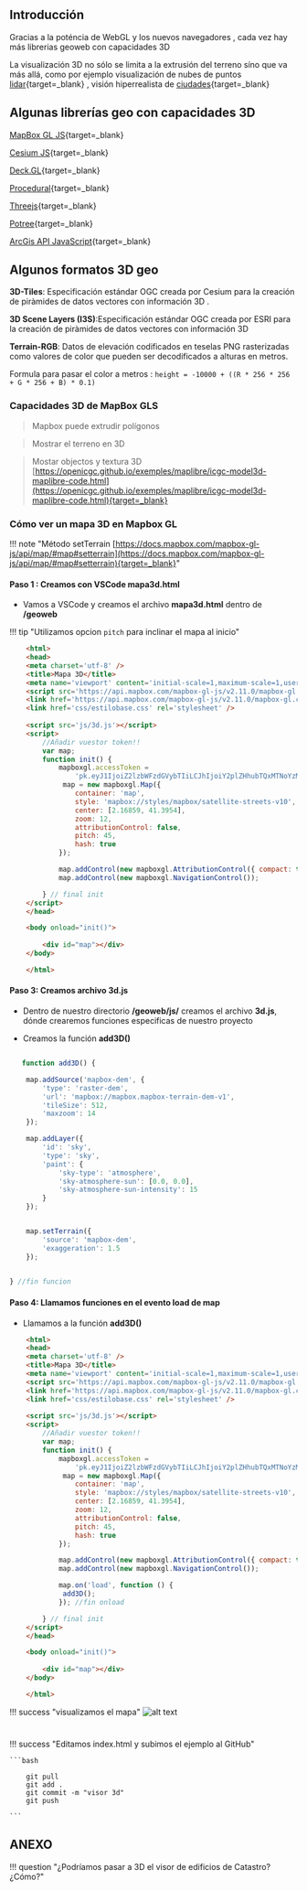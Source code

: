 ## Introducción

Gracias a la poténcia de WebGL y los nuevos navegadores , cada vez hay más librerias geoweb con capacidades 3D

La visualización 3D no sólo se limita a la extrusión del terreno síno que va más allá, como por ejemplo visualización de nubes de puntos [lidar](http://betaserver.icgc.cat/potree/examples/gironaen3d.html){target=_blank} , visión hiperrealista de [ciudades](http://betaserver.icgc.cat/cesium/Girona3D.html){target=_blank}


## Algunas librerías geo con capacidades 3D

[MapBox GL JS](https://www.mapbox.com/blog/mapbox-gl-js-v2-3d-maps-camera-api-sky-api-launch){target=_blank}

[Cesium JS](https://cesium.com/){target=_blank}

[Deck.GL](https://deck.gl/){target=_blank}

[Procedural](https://www.procedural.eu/){target=_blank}

[Threejs](https://threejs.org/){target=_blank}

[Potree](https://github.com/potree/potree/){target=_blank}

[ArcGis API JavaScript](https://www.esri.com/arcgis-blog/products/js-api-arcgis/3d-gis/arcgis-api-for-javascript-camera-intro/){target=_blank}

## Algunos formatos 3D geo

 **3D-Tiles**: Especificación estándar OGC creada por Cesium para la creación de piràmides de datos vectores con información 3D .

 **3D Scene Layers (I3S)**:Especificación estándar OGC creada por ESRI para la creación de piràmides de datos vectores con información 3D

 **Terrain-RGB**: Datos de elevación codificados en teselas PNG rasterizadas como valores de color que pueden ser decodificados a alturas en metros.

 Formula para pasar el color a metros :
 ``` height = -10000 + ((R * 256 * 256 + G * 256 + B) * 0.1)  ```

### Capacidades 3D de MapBox GLS 

>Mapbox puede extrudir polígonos

>Mostrar el terreno en 3D

>Mostar objectos y textura 3D [https://openicgc.github.io/exemples/maplibre/icgc-model3d-maplibre-code.html](https://openicgc.github.io/exemples/maplibre/icgc-model3d-maplibre-code.html){target=_blank}


### Cómo ver un mapa 3D en Mapbox GL

!!! note "Método setTerrain [https://docs.mapbox.com/mapbox-gl-js/api/map/#map#setterrain](https://docs.mapbox.com/mapbox-gl-js/api/map/#map#setterrain){target=_blank}"

#### Paso 1 : Creamos con VSCode **mapa3d.html**

* Vamos a VSCode y creamos el archivo **mapa3d.html** dentro de **/geoweb**

!!! tip "Utilizamos opcion ```pitch``` para inclinar el mapa al inicio"

```html
    <html>
    <head>
    <meta charset='utf-8' />
    <title>Mapa 3D</title>
    <meta name='viewport' content='initial-scale=1,maximum-scale=1,user-scalable=no' />
    <script src='https://api.mapbox.com/mapbox-gl-js/v2.11.0/mapbox-gl.js'></script>
    <link href='https://api.mapbox.com/mapbox-gl-js/v2.11.0/mapbox-gl.css' rel='stylesheet' />
    <link href='css/estilobase.css' rel='stylesheet' />
 
    <script src='js/3d.js'></script>
    <script>
        //Añadir vuestor token!!
        var map;
        function init() {
            mapboxgl.accessToken =
                'pk.eyJ1IjoiZ2lzbWFzdGVybTIiLCJhIjoiY2plZHhubTQxMTNoYzMza3Rqa3kxYTdrOCJ9.53B1E6mKD_EQOVb2Y0-SsA';
             map = new mapboxgl.Map({
                container: 'map',
                style: 'mapbox://styles/mapbox/satellite-streets-v10',
                center: [2.16859, 41.3954],
                zoom: 12,
                attributionControl: false,
                pitch: 45,
                hash: true
            });

            map.addControl(new mapboxgl.AttributionControl({ compact: true }));
            map.addControl(new mapboxgl.NavigationControl());

        } // final init
    </script>
    </head>

    <body onload="init()">
        
        <div id="map"></div>
    </body>

    </html>

```

#### Paso 3: Creamos archivo 3d.js

 * Dentro de nuestro directorio **/geoweb/js/** creamos el archivo **3d.js**, dónde crearemos funciones especificas de nuestro proyecto  

 * Creamos la función **add3D()**

```javascript

   function add3D() {

    map.addSource('mapbox-dem', {
        'type': 'raster-dem',
        'url': 'mapbox://mapbox.mapbox-terrain-dem-v1',
        'tileSize': 512,
        'maxzoom': 14
    });

    map.addLayer({
        'id': 'sky',
        'type': 'sky',
        'paint': {
            'sky-type': 'atmosphere',
            'sky-atmosphere-sun': [0.0, 0.0],
            'sky-atmosphere-sun-intensity': 15
        }
    });


    map.setTerrain({
        'source': 'mapbox-dem',
        'exaggeration': 1.5
    });
 

} //fin funcion

```
    

#### Paso 4: Llamamos funciones en el evento load de map

 * Llamamos a la función **add3D()**


``` html hl_lines="30 31 32"
    <html>
    <head>
    <meta charset='utf-8' />
    <title>Mapa 3D</title>
    <meta name='viewport' content='initial-scale=1,maximum-scale=1,user-scalable=no' />
    <script src='https://api.mapbox.com/mapbox-gl-js/v2.11.0/mapbox-gl.js'></script>
    <link href='https://api.mapbox.com/mapbox-gl-js/v2.11.0/mapbox-gl.css' rel='stylesheet' />
    <link href='css/estilobase.css' rel='stylesheet' />
 
    <script src='js/3d.js'></script>
    <script>
        //Añadir vuestor token!!
        var map;
        function init() {
            mapboxgl.accessToken =
                'pk.eyJ1IjoiZ2lzbWFzdGVybTIiLCJhIjoiY2plZHhubTQxMTNoYzMza3Rqa3kxYTdrOCJ9.53B1E6mKD_EQOVb2Y0-SsA';
             map = new mapboxgl.Map({
                container: 'map',
                style: 'mapbox://styles/mapbox/satellite-streets-v10',
                center: [2.16859, 41.3954],
                zoom: 12,
                attributionControl: false,
                pitch: 45,
                hash: true
            });

            map.addControl(new mapboxgl.AttributionControl({ compact: true }));
            map.addControl(new mapboxgl.NavigationControl());

            map.on('load', function () {
             add3D();
            }); //fin onload

        } // final init
    </script>
    </head>

    <body onload="init()">
        
        <div id="map"></div>
    </body>

    </html>

```

!!! success "visualizamos el mapa"
![alt text](img/mapbox-3d.png "mapbox-3d.png")


#
!!! success "Editamos index.html y subimos el ejemplo al GitHub"
	
	```bash

		git pull
        git add .
        git commit -m "visor 3d"
        git push

	``` 


## ANEXO

!!! question "¿Podríamos pasar a 3D el visor de edificios de Catastro?¿Cómo?"




